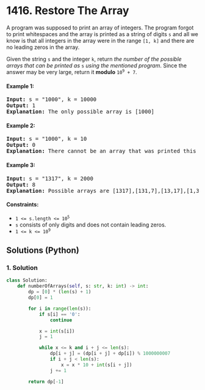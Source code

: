 # 1416. Restore The Array
A program was supposed to print an array of integers. The program forgot to print whitespaces and the array is printed as a string of digits `s` and all we know is that all integers in the array were in the range `[1, k]` and there are no leading zeros in the array.

Given the string `s` and the integer `k`, return *the number of the possible arrays that can be printed as* `s` *using the mentioned program*. Since the answer may be very large, return it **modulo** <code>10<sup>9</sup> + 7</code>.

#### Example 1:
<pre>
<strong>Input:</strong> s = "1000", k = 10000
<strong>Output:</strong> 1
<strong>Explanation:</strong> The only possible array is [1000]
</pre>

#### Example 2:
<pre>
<strong>Input:</strong> s = "1000", k = 10
<strong>Output:</strong> 0
<strong>Explanation:</strong> There cannot be an array that was printed this way and has all integer >= 1 and <= 10.
</pre>

#### Example 3:
<pre>
<strong>Input:</strong> s = "1317", k = 2000
<strong>Output:</strong> 8
<strong>Explanation:</strong> Possible arrays are [1317],[131,7],[13,17],[1,317],[13,1,7],[1,31,7],[1,3,17],[1,3,1,7]
</pre>

#### Constraints:
* <code>1 <= s.length <= 10<sup>5</sup></code>
* `s` consists of only digits and does not contain leading zeros.
* <code>1 <= k <= 10<sup>9</sup></code>

## Solutions (Python)

### 1. Solution
```Python
class Solution:
    def numberOfArrays(self, s: str, k: int) -> int:
        dp = [0] * (len(s) + 1)
        dp[0] = 1

        for i in range(len(s)):
            if s[i] == '0':
                continue

            x = int(s[i])
            j = 1

            while x <= k and i + j <= len(s):
                dp[i + j] = (dp[i + j] + dp[i]) % 1000000007
                if i + j < len(s):
                    x = x * 10 + int(s[i + j])
                j += 1

        return dp[-1]
```

